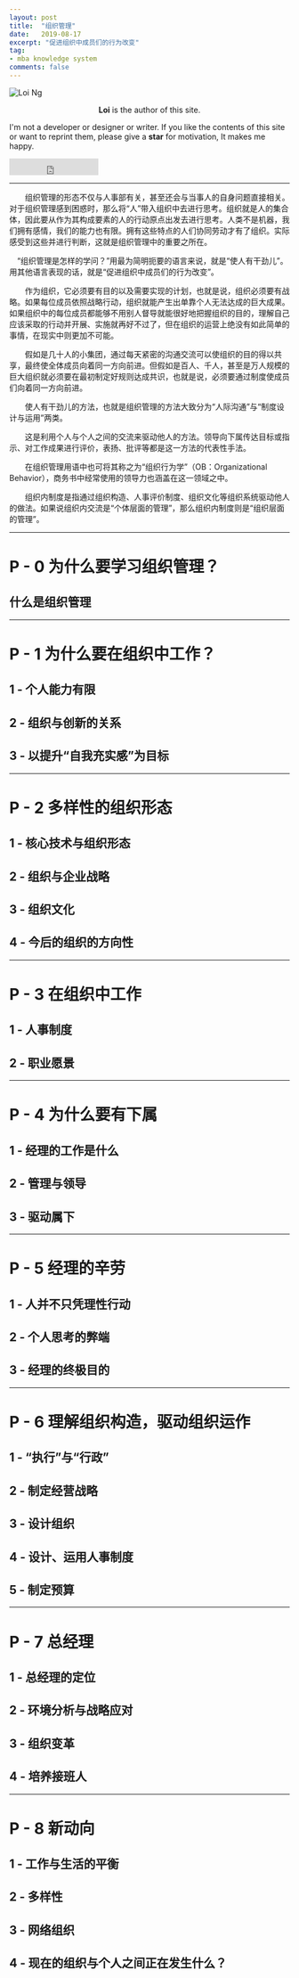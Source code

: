 ```yaml
---
layout: post
title:  "组织管理"
date:   2019-08-17
excerpt: "促进组织中成员们的行为改变"
tag:
- mba knowledge system
comments: false
---
```


![Loi Ng](https://bossguloi.github.io/assets/img/logo.png)    
    
<center><b>Loi</b> is the author of this site.</center>
     
 I'm not a developer or designer or writer. If you like the contents of this site or want to reprint them, please give a **star** for motivation, It makes me happy.

<iframe src="https://ghbtns.com/github-btn.html?user=bossguloi&repo=bossguloi.github.io&type=star&count=true&size=large" frameborder="0" scrolling="0" width="160px" height="30px"></iframe>    

---

　　组织管理的形态不仅与人事部有关，甚至还会与当事人的自身问题直接相关。对于组织管理感到困惑时，那么将“人”带入组织中去进行思考。组织就是人的集合体，因此要从作为其构成要素的人的行动原点出发去进行思考。人类不是机器，我们拥有感情，我们的能力也有限。拥有这些特点的人们协同劳动才有了组织。实际感受到这些并进行判断，这就是组织管理中的重要之所在。

　“组织管理是怎样的学问？”用最为简明扼要的语言来说，就是“使人有干劲儿”。用其他语言表现的话，就是“促进组织中成员们的行为改变”。

　　作为组织，它必须要有目的以及需要实现的计划，也就是说，组织必须要有战略。如果每位成员依照战略行动，组织就能产生出单靠个人无法达成的巨大成果。如果组织中的每位成员都能够不用别人督导就能很好地把握组织的目的，理解自己应该采取的行动并开展、实施就再好不过了，但在组织的运营上绝没有如此简单的事情，在现实中则更加不可能。

　　假如是几十人的小集团，通过每天紧密的沟通交流可以使组织的目的得以共享，最终使全体成员向着同一方向前进。但假如是百人、千人，甚至是万人规模的巨大组织就必须要在最初制定好规则达成共识，也就是说，必须要通过制度使成员们向着同一方向前进。

　　使人有干劲儿的方法，也就是组织管理的方法大致分为“人际沟通”与“制度设计与运用”两类。

　　这是利用个人与个人之间的交流来驱动他人的方法。领导向下属传达目标或指示、对工作成果进行评价，表扬、批评等都是这一方法的代表性手法。

　　在组织管理用语中也可将其称之为“组织行为学”（OB：Organizational Behavior），商务书中经常使用的领导力也涵盖在这一领域之中。

　　组织内制度是指通过组织构造、人事评价制度、组织文化等组织系统驱动他人的做法。如果说组织内交流是“个体层面的管理”，那么组织内制度则是“组织层面的管理”。

---

# P - 0  为什么要学习组织管理？

## 什么是组织管理

---

# P - 1 为什么要在组织中工作？

## 1 - 个人能力有限

## 2 - 组织与创新的关系

## 3 - 以提升“自我充实感”为目标

---

# P - 2 多样性的组织形态

## 1 - 核心技术与组织形态

## 2 - 组织与企业战略

## 3 - 组织文化

## 4 - 今后的组织的方向性

---

# P - 3 在组织中工作

## 1 - 人事制度

## 2 - 职业愿景

---

# P - 4 为什么要有下属

## 1 - 经理的工作是什么

## 2 - 管理与领导

## 3 - 驱动属下

--- 

# P - 5 经理的辛劳

## 1 - 人并不只凭理性行动

## 2 - 个人思考的弊端

## 3 - 经理的终极目的

---

# P - 6 理解组织构造，驱动组织运作

## 1 - “执行”与“行政”

## 2 - 制定经营战略

## 3 - 设计组织

## 4 - 设计、运用人事制度

## 5 - 制定预算

---

# P - 7 总经理

## 1 - 总经理的定位

## 2 - 环境分析与战略应对

## 3 - 组织变革

## 4 - 培养接班人

---

# P - 8 新动向

## 1 - 工作与生活的平衡

## 2 - 多样性

## 3 - 网络组织

## 4 - 现在的组织与个人之间正在发生什么？

